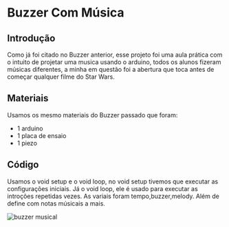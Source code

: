 # Buzzer Com Música

## Introdução

Como já foi citado no Buzzer anterior, esse projeto foi uma aula prática com o intuito de projetar
uma musica usando o arduino, todos os alunos fizeram músicas diferentes, a minha em questão foi
a abertura que toca antes de começar qualquer filme do Star Wars.

## Materiais
Usamos os mesmo materiais do Buzzer passado que foram:
- 1 arduino
- 1 placa de ensaio
- 1 piezo

## Código

Usamos o void setup e o void loop, no void setup tivemos que executar as configurações iniciais.
Já o void loop, ele é usado para executar as introções repetidas vezes.
As variais foram tempo,buzzer,melody. Além de define com notas músicais a mais.

![buzzer musical](https://github.com/user-attachments/assets/e4df995f-a27f-42b4-b816-18a9efa5c05e)
